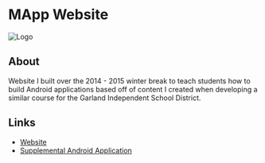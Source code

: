 # MApp Website

![Logo](http://spencer-shadley.github.io/img/portfolio/mapp.jpg)

## About

Website I built over the 2014 - 2015 winter break to teach students how to build Android applications based off of content I created when developing a similar course for the Garland Independent School District.

## Links

 - [Website](http://mapp-develop.appspot.com/)
 - [Supplemental Android Application](https://play.google.com/store/apps/details?id=com.feztheforeigner.mobileapps)
